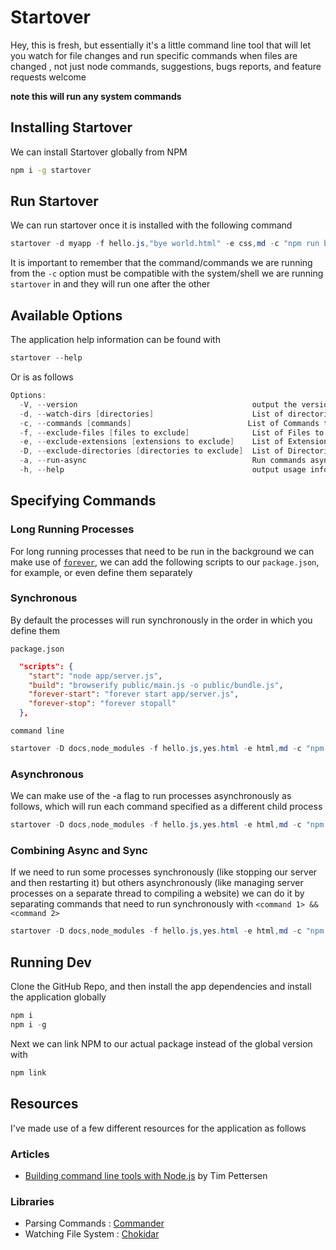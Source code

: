 # Startover

Hey, this is fresh, but essentially it's a little command line tool that will let you watch for file changes and run specific commands when files are changed , not just node commands, suggestions, bugs reports, and feature requests welcome

**note this will run any system commands**

## Installing Startover

We can install Startover globally from NPM

```bash
npm i -g startover
```

## Run Startover

We can run startover once it is installed with the following command

```powershell
startover -d myapp -f hello.js,"bye world.html" -e css,md -c "npm run build" -D test,
```

It is important to remember that the command/commands we are running from the `-c` option must be compatible with the system/shell we are running `startover` in and they will run one after the other

## Available Options

The application help information can be found with

```powershell
startover --help
```

Or is as follows

```powershell
Options:
  -V, --version                                       output the version number
  -d, --watch-dirs [directories]                      List of directories to watch, by default will watch current directory
  -c, --commands [commands]                          List of Commands to run when files change
  -f, --exclude-files [files to exclude]              List of Files to Exclude from Watch
  -e, --exclude-extensions [extensions to exclude]    List of Extensions to Exclude from Watch
  -D, --exclude-directories [directories to exclude]  List of Directories to Exclude from Watch
  -a, --run-async                                     Run commands asynchronously [false]
  -h, --help                                          output usage information
```

## Specifying Commands

### Long Running Processes

For long running processes that need to be run in the background we can make use of [`forever`](https://www.npmjs.com/package/chokidar), we can add the following scripts to our `package.json`, for example, or even define them separately

### Synchronous

By default the processes will run synchronously in the order in which you define them

`package.json`

```json
  "scripts": {
    "start": "node app/server.js",
    "build": "browserify public/main.js -o public/bundle.js",
    "forever-start": "forever start app/server.js",
    "forever-stop": "forever stopall"
  },
```

`command line`

```powershell
startover -D docs,node_modules -f hello.js,yes.html -e html,md -c "npm run forever-stop","npm run build","npm run forever-start"
```

### Asynchronous

We can make use of the -a flag to run processes asynchronously as follows, which will run each command specified as a different child process

```powershell
startover -D docs,node_modules -f hello.js,yes.html -e html,md -c "npm run forever-stop","npm run build","npm run forever-start" -a
```

### Combining Async and Sync

If we need to run some processes synchronously (like stopping our server and then restarting it) but others asynchronously (like managing server processes on a separate thread to compiling a website) we can do it by separating commands that need to run synchronously with `<command 1> && <command 2>`

```powershell
startover -D docs,node_modules -f hello.js,yes.html -e html,md -c "npm run forever-stop && npm run forever-start","npm run build" -a
```

## Running Dev

Clone the GitHub Repo, and then install the app dependencies and install the application globally

```powershell
npm i
npm i -g
```

Next we can link NPM to our actual package instead of the global version with

```powershell
npm link
```

## Resources

I've made use of a few different resources for the application as follows

### Articles

-   [Building command line tools with Node.js](https://developer.atlassian.com/blog/2015/11/scripting-with-node/) by Tim Pettersen

### Libraries

-   Parsing Commands : [Commander](https://npmjs.org/package/commander)
-   Watching File System : [Chokidar](https://www.npmjs.com/package/chokidar)
